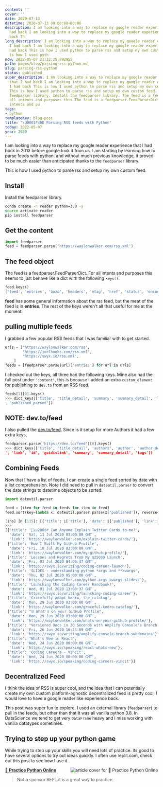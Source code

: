 ```yaml
---
content: ''
cover: ''
date: 2020-07-13
datetime: 2020-07-13 00:00:00+00:00
description: I am looking into a way to replace my google reader experience that I
  had back I am looking into a way to replace my google reader experience that I had
  back Th
long_description: I am looking into a way to replace my google reader experience that
  I had back I am looking into a way to replace my google reader experience that I
  had back This is how I used python to parse rss and setup my own custom feed. This
  is how I used pyth
now: 2022-05-07 21:32:25.892955
path: pages/blog/parsing-rss-python.md
slug: parsing-rss-python
status: published
super_description: I am looking into a way to replace my google reader experience
  that I had back I am looking into a way to replace my google reader experience that
  I had back This is how I used python to parse rss and setup my own custom feed.
  This is how I used python to parse rss and setup my own custom feed. Install the
  feedparser library. Install the feedparser library. The feed is a feedparser.FeedParserDict.  For
  all intents and purposes this The feed is a feedparser.FeedParserDict.  For all
  intents and pu
tags:
- python
templateKey: blog-post
title: "\U0001F40D Parsing RSS feeds with Python"
today: 2022-05-07
year: 2020
---
```


I am looking into a way to replace my google reader experience that I had back
in 2013 before google took it from us.  I am starting by learning how to parse
feeds with python, and without much previous knowledge, it proved to be much
easier than anticipated thanks to the `feedparser` library.

This is how I used python to parse rss and setup my own custom feed.


## Install

Install the feedparser library.

``` bash
conda create -n reader python=3.8 -y
source activate reader
pip install feedparser
```

## Get the content

```python
import feedparser
feed = feedparser.parse('https://waylonwalker.com/rss.xml')
```

## The feed object

The feed is a feedparser.FeedParserDict.  For all intents and purposes this
seems to just behave like a dict with the following `keys()`.

``` python
feed.keys()
['feed', 'entries', 'bozo', 'headers', 'etag', 'href', 'status', 'encoding', 'version', 'namespaces', 'content'])
```

**feed** has some general information about the rss feed, but the meat of the
feed is in **entries**.  The rest of the keys weren't all that useful for me at
the moment.


## pulling multiple feeds

I grabbed a few popular RSS feeds that I was familiar with to get started.

```python
urls = ['https://waylonwalker.com/rss',
        'https://joelhooks.com/rss.xml',
        'https://swyx.io/rss.xml',
    ]
feeds = [feedparser.parse(url)['entries'] for url in urls]
```

I checked out the keys, all three had the following keys.  Mine also had the
full post under `'content'`, this is because I added an extra `custom_element`
for publishing to `dev.to` from an RSS feed.

``` python
feeds[1][0].keys()
>>> dict_keys(['title', 'title_detail', 'summary', 'summary_detail', 'links', 'link', 'id', 'guidislink', 'published'
, 'published_parsed'])
```


## NOTE: dev.to/feed

I also pulled the [dev.to/feed](https://dev.to/feed).  Since is it setup for
more Authors it had a few extra keys.

``` python
feedparser.parse('https://dev.to/feed')[0].keys()
>>> dict_keys(['title', 'title_detail', 'authors', 'author', 'author_detail', 'published', 'published_parsed', 'links
', 'link', 'id', 'guidislink', 'summary', 'summary_detail', 'tags'])
```


## Combining Feeds

Now that I have a list of feeds, I can create a single feed sorted by date with
a list comprehension.  Note I did need to pull in `dateutil.parser` to convert
the date strings to datetime objects to be sorted.

``` python
import dateutil.parser

feed = [item for feed in feeds for item in feed]
feed.sort(key=lambda x: dateutil.parser.parse(x['published']), reverse=True)
```

```python
[ins] In [115]: [{'title': i['title'], 'date': i['published'], 'link': i['link']}  for i in feed[:10]]
>>>
[{'title': '🙋\u200d♂️ Can Anyone Explain Twitter Cards to me?',
  'date': 'Sat, 11 Jul 2020 03:00:00 GMT',
  'link': 'https://waylonwalker.com/explain-twitter-cards/'},
 {'title': 'How I Built My GitHub Profile',
  'date': 'Fri, 10 Jul 2020 03:00:00 GMT',
  'link': 'https://waylonwalker.com/my-github-profile/'},
 {'title': 'Lessons and Regrets from My $25000 Launch',
  'date': 'Fri, 03 Jul 2020 04:06:47 GMT',
  'link': 'https://swyx.io/writing/coding-career-launch'},
 {'title': 'SLIDES - understanding python *args and **kwargs',
  'date': 'Thu, 02 Jul 2020 05:00:00 GMT',
  'link': 'https://waylonwalker.com/python-args-kwargs-slides/'},
 {'title': 'Launching the Coding Career Handbook!',
  'date': 'Wed, 01 Jul 2020 13:08:37 GMT',
  'link': 'https://swyx.io/writing/launching-coding-career'},
 {'title': 'Gracefully adopt kedro, the catalog',
  'date': 'Mon, 29 Jun 2020 03:00:00 GMT',
  'link': 'https://waylonwalker.com/graceful-kedro-catalog/'},
 {'title': "🤓 What's on your GitHub Profile",
  'date': 'Mon, 29 Jun 2020 03:00:00 GMT',
  'link': 'https://waylonwalker.com/whats-on-your-github-profile/'},
 {'title': "Versioned Docs in 30 Seconds with Amplify Console's Branch Subdomains",
  'date': 'Fri, 26 Jun 2020 16:34:09 GMT',
  'link': 'https://swyx.io/writing/amplify-console-branch-subdomains'},
 {'title': "What's New in React",
  'date': 'Wed, 24 Jun 2020 00:00:00 GMT',
  'link': 'https://swyx.io/speaking/react-whats-new'},
 {'title': 'Coding Careers - Vincit',
  'date': 'Wed, 24 Jun 2020 00:00:00 GMT',
  'link': 'https://swyx.io/speaking/coding-careers-vincit'}]
```


## Decentralized Feed

I think the idea of RSS is super cool, and the idea that I can potentially
create my own custom platform-agnostic decentralized feed is pretty cool.  I
would love to have a google reader like experience back.

This post was super fun to explore.  I used an external library (`feedparser`)
to pull in the feeds, but other than that It was all vanilla python 3.8.  In
DataScience we tend to get very `DataFrame` heavy and I miss working with
vanilla datatypes sometimes.

## Trying to step up your python game

While trying to step up your skills you will need lots of practice.  Its good
to have several options to try out ideas quickly.  I often use replit.com,
check out this post to see how I use it.


  <div class="onelinelink-wrapper">
      <a class="onelinelink" href="https://waylonwalker.com/practice-python-online/">
          <img style="float: right;" align='right' src="https://images.waylonwalker.com/practice-python-online-og_250x140.png" alt="article cover for 
 🐍 Practice Python Online
"/>
          <p><strong>
 🐍 Practice Python Online
</strong></p>
      </a>
  </div>


> Not a sponsor REPL.it is a great way to practice.